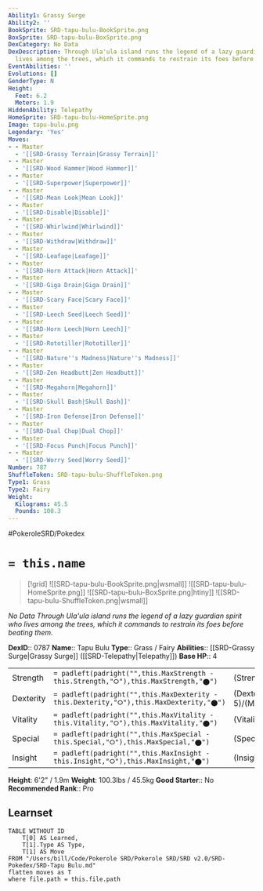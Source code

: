 ```yaml
---
Ability1: Grassy Surge
Ability2: ''
BookSprite: SRD-tapu-bulu-BookSprite.png
BoxSprite: SRD-tapu-bulu-BoxSprite.png
DexCategory: No Data
DexDescription: Through Ula'ula island runs the legend of a lazy guardian spirit who
  lives among the trees, which it commands to restrain its foes before beating them.
EventAbilities: ''
Evolutions: []
GenderType: N
Height:
  Feet: 6.2
  Meters: 1.9
HiddenAbility: Telepathy
HomeSprite: SRD-tapu-bulu-HomeSprite.png
Image: tapu-bulu.png
Legendary: 'Yes'
Moves:
- - Master
  - '[[SRD-Grassy Terrain|Grassy Terrain]]'
- - Master
  - '[[SRD-Wood Hammer|Wood Hammer]]'
- - Master
  - '[[SRD-Superpower|Superpower]]'
- - Master
  - '[[SRD-Mean Look|Mean Look]]'
- - Master
  - '[[SRD-Disable|Disable]]'
- - Master
  - '[[SRD-Whirlwind|Whirlwind]]'
- - Master
  - '[[SRD-Withdraw|Withdraw]]'
- - Master
  - '[[SRD-Leafage|Leafage]]'
- - Master
  - '[[SRD-Horn Attack|Horn Attack]]'
- - Master
  - '[[SRD-Giga Drain|Giga Drain]]'
- - Master
  - '[[SRD-Scary Face|Scary Face]]'
- - Master
  - '[[SRD-Leech Seed|Leech Seed]]'
- - Master
  - '[[SRD-Horn Leech|Horn Leech]]'
- - Master
  - '[[SRD-Rototiller|Rototiller]]'
- - Master
  - '[[SRD-Nature''s Madness|Nature''s Madness]]'
- - Master
  - '[[SRD-Zen Headbutt|Zen Headbutt]]'
- - Master
  - '[[SRD-Megahorn|Megahorn]]'
- - Master
  - '[[SRD-Skull Bash|Skull Bash]]'
- - Master
  - '[[SRD-Iron Defense|Iron Defense]]'
- - Master
  - '[[SRD-Dual Chop|Dual Chop]]'
- - Master
  - '[[SRD-Focus Punch|Focus Punch]]'
- - Master
  - '[[SRD-Worry Seed|Worry Seed]]'
Number: 787
ShuffleToken: SRD-tapu-bulu-ShuffleToken.png
Type1: Grass
Type2: Fairy
Weight:
  Kilograms: 45.5
  Pounds: 100.3
---
```


#PokeroleSRD/Pokedex

# `= this.name`

> [!grid]
> ![[SRD-tapu-bulu-BookSprite.png|wsmall]]
> ![[SRD-tapu-bulu-HomeSprite.png]]
> ![[SRD-tapu-bulu-BoxSprite.png|htiny]]
> ![[SRD-tapu-bulu-ShuffleToken.png|wsmall]]


*No Data*
*Through Ula'ula island runs the legend of a lazy guardian spirit who lives among the trees, which it commands to restrain its foes before beating them.*

**DexID**:: 0787
**Name**:: Tapu Bulu
**Type**:: Grass / Fairy
**Abilities**:: [[SRD-Grassy Surge|Grassy Surge]] ([[SRD-Telepathy|Telepathy]])
**Base HP**:: 4

|           |                                                                                        |                                          |
| --------- | -------------------------------------------------------------------------------------- | ---------------------------------------- |
| Strength  | `= padleft(padright("",this.MaxStrength - this.Strength,"⭘"),this.MaxStrength,"⬤")`    | (Strength::7)/(MaxStrength::7)   |
| Dexterity | `= padleft(padright("",this.MaxDexterity - this.Dexterity,"⭘"),this.MaxDexterity,"⬤")` | (Dexterity:: 5)/(MaxDexterity::5) |
| Vitality  | `= padleft(padright("",this.MaxVitality - this.Vitality,"⭘"),this.MaxVitality,"⬤")`    | (Vitality::6)/(MaxVitality::6)   |
| Special   | `= padleft(padright("",this.MaxSpecial - this.Special,"⭘"),this.MaxSpecial,"⬤")`       | (Special::5)/(MaxSpecial::5)     |
| Insight   | `= padleft(padright("",this.MaxInsight - this.Insight,"⭘"),this.MaxInsight,"⬤")`       | (Insight::6)/(MaxInsight::6)     |

**Height**: 6'2" / 1.9m
**Weight**: 100.3lbs / 45.5kg
**Good Starter**:: No
**Recommended Rank**:: Pro

## Learnset

```dataview
TABLE WITHOUT ID
    T[0] AS Learned,
    T[1].Type AS Type,
    T[1] AS Move
FROM "/Users/bill/Code/Pokerole SRD/Pokerole SRD/SRD v2.0/SRD-Pokedex/SRD-Tapu Bulu.md"
flatten moves as T
where file.path = this.file.path
```
